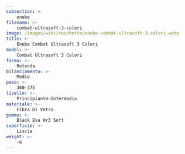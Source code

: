 ```yaml
---
subsection: >-
    enebe
filename: >-
    combat-ultrasoft-3-colori
image: /images/wiki/racchette/enebe-combat-ultrasoft-3-colori.webp
title: >-
    Enebe Combat Ultrasoft 3 Colori
model: >-
    Combat Ultrasoft 3 Colori
forma: >-
    Rotonda
bilanciamento: >-
    Medio
peso: >-
    360-375
livello: >-
    Principiante-Intermedio
materiale: >-
    Fibra Di Vetro
gomma: >-
    Black Eva Hr3 Soft
superficie: >-
    Liscia
weight: >-
    -6
---
```

